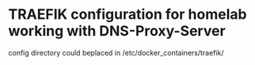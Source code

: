 # TRAEFIK configuration for homelab working with DNS-Proxy-Server 

config directory could beplaced in /etc/docker_containers/traefik/
